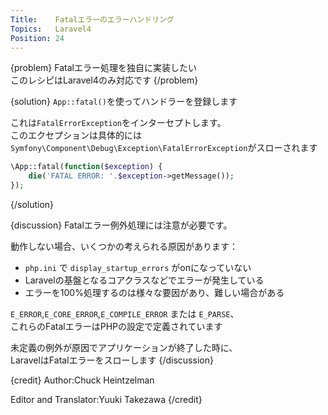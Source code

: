 ```yaml
---
Title:    Fatalエラーのエラーハンドリング
Topics:   Laravel4
Position: 24
---
```


{problem}
Fatalエラー処理を独自に実装したい  
このレシピはLaravel4のみ対応です
{/problem}

{solution}
`App::fatal()`を使ってハンドラーを登録します

これは`FatalErrorException`をインターセプトします。  
このエクセプションは具体的には  
`Symfony\Component\Debug\Exception\FatalErrorException`がスローされます

```php
\App::fatal(function($exception) {
    die('FATAL ERROR: '.$exception->getMessage());
});
```

{/solution}

{discussion}
Fatalエラー例外処理には注意が必要です。  

動作しない場合、いくつかの考えられる原因があります：

* `php.ini` で `display_startup_errors` がonになっていない
* Laravelの基盤となるコアクラスなどでエラーが発生している
* エラーを100%処理するのは様々な要因があり、難しい場合がある

`E_ERROR`,`E_CORE_ERROR`,`E_COMPILE_ERROR` または `E_PARSE`、  
これらのFatalエラーはPHPの設定で定義されています

未定義の例外が原因でアプリケーションが終了した時に、  
LaravelはFatalエラーをスローします
{/discussion}

{credit}
Author:Chuck Heintzelman

Editor and Translator:Yuuki Takezawa
{/credit}
